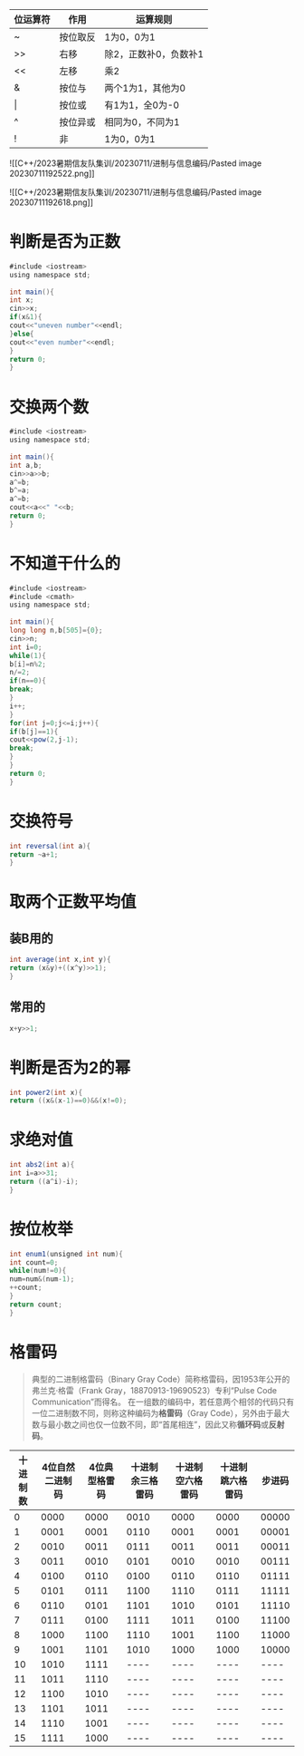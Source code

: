 |位运算符|作用|运算规则|
|-|-|-|
|~|按位取反|1为0，0为1|
|>>|右移|除2，正数补0，负数补1|
|<<|左移|乘2|
|&|按位与|两个1为1，其他为0|
| \||按位或|有1为1，全0为-0|
|^|按位异或|相同为0，不同为1|
|!|非|1为0，0为1|

![[C++/2023暑期信友队集训/20230711/进制与信息编码/Pasted image 20230711192522.png]]

![[C++/2023暑期信友队集训/20230711/进制与信息编码/Pasted image 20230711192618.png]]

# 判断是否为正数

``` Java
#include <iostream>  
using namespace std;  
  
int main(){  
int x;  
cin>>x;  
if(x&1){  
cout<<"uneven number"<<endl;  
}else{  
cout<<"even number"<<endl;  
}  
return 0;  
}
```

# 交换两个数

``` Java
#include <iostream>  
using namespace std;  
  
int main(){  
int a,b;  
cin>>a>>b;  
a^=b;  
b^=a;  
a^=b;  
cout<<a<<" "<<b;  
return 0;  
}
```

# 不知道干什么的

``` Java
#include <iostream>  
#include <cmath>  
using namespace std;  
  
int main(){  
long long n,b[505]={0};  
cin>>n;  
int i=0;  
while(1){  
b[i]=n%2;  
n/=2;  
if(n==0){  
break;  
}  
i++;  
}  
for(int j=0;j<=i;j++){  
if(b[j]==1){  
cout<<pow(2,j-1);  
break;  
}  
}  
return 0;  
}
```

# 交换符号

```java
int reversal(int a){
return ~a+1;
}
```

# 取两个正数平均值

## 装B用的

```java
int average(int x,int y){
return (x&y)+((x^y)>>1);
}
```

## 常用的

```java
x+y>>1;
```

# 判断是否为2的幂

```Java
int power2(int x){
return ((x&(x-1)==0)&&(x!=0);
```

# 求绝对值

```java
int abs2(int a){
int i=a>>31;
return ((a^i)-i);
}
```

# 按位枚举

```java
int enum1(unsigned int num){
int count=0;
while(num!=0){
num=num&(num-1);
++count;
}
return count;
}
```

# 格雷码

>典型的二进制格雷码（Binary Gray Code）简称格雷码，因1953年公开的弗兰克·格雷（Frank Gray，18870913-19690523）专利“Pulse Code Communication”而得名。
>在一组数的编码中，若任意两个相邻的代码只有一位二进制数不同，则称这种编码为**格雷码**（Gray Code），另外由于最大数与最小数之间也仅一位数不同，即“首尾相连”，因此又称**循环码**或**反射码**。

|十进制数|4位自然二进制码|4位典型格雷码|十进制余三格雷码|十进制空六格雷码|十进制跳六格雷码|步进码|
|---|---|---|---|---|---|---|
|0|0000|0000|0010|0000|0000|00000|
|1|0001|0001|0110|0001|0001|00001|
|2|0010|0011|0111|0011|0011|00011|
|3|0011|0010|0101|0010|0010|00111|
|4|0100|0110|0100|0110|0110|01111|
|5|0101|0111|1100|1110|0111|11111|
|6|0110|0101|1101|1010|0101|11110|
|7|0111|0100|1111|1011|0100|11100|
|8|1000|1100|1110|1001|1100|11000|
|9|1001|1101|1010|1000|1000|10000|
|10|1010|1111|----|----|----|----|
|11|1011|1110|----|----|----|----|
|12|1100|1010|----|----|----|----|
|13|1101|1011|----|----|----|----|
|14|1110|1001|----|----|----|----|
|15|1111|1000|----|----|----|----|